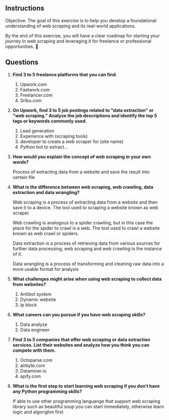 ## Instructions
Objective: The goal of this exercise is to help you develop a foundational understanding of web scraping and its real-world applications.

By the end of this exercise, you will have a clear roadmap for starting your journey in web scraping and leveraging it for freelance or professional opportunities. 🚀


## Questions
1. **Find 3 to 5 freelance platforms that you can find.**

    1. Upwork.com
    2. Fastwork.com
    3. Freelancer.com
    4. Sribu.com

2. **On Upwork, find 3 to 5 job postings related to "data extraction" or "web scraping." Analyze the job descriptions and identify the top 5 tags or keywords commonly used.**

    1. Lead generation
    2. Experience with (scraping tools)
    3. developer to create a web scraper for (site name)
    4. Python bot to extract...

3. **How would you explain the concept of web scraping in your own words?**  

    Process of extracting data from a website and save the result into certain file

4. **What is the difference between web scraping, web crawling, data extraction and data wrangling?**  

    Web scraping is a process of extracting data from a website and then save it to a device. The tool used to scraping a website known as web scraper.

    Web crawling is analogous to a spider crawling, but in this case the place for the spider to crawl is a web. The tool used to crawl a website known as web crawl or spiders.

    Data extraction is a process of retrieving data from various sources for further data processing, web scraping and web crawling is the instance of it.

    Data wrangling is a process of transforming and cleaning raw data into a more usable format for analysis

5. **What challenges might arise when using web scraping to collect data from websites?**  

    1. Antibot system
    2. Dynamic website
    3. Ip block

6. **What careers can you pursue if you have web scraping skills?**  

    1. Data analyze 
    2. Data engineer


7. **Find 3 to 5 companies that offer web scraping or data extraction services. List their websites and analyze how you think you can compete with them.**  

    1. Octoparse.com
    2. airbyte.com
    3. Dataminer.io
    4. apify.com

8. **What is the first step to start learning web scraping if you don’t have any Python programming skills?**

    If able to use other programming languange that support web scraping library such as beautiful soup you can start immediately, otherwise learn logic and algorighm first 